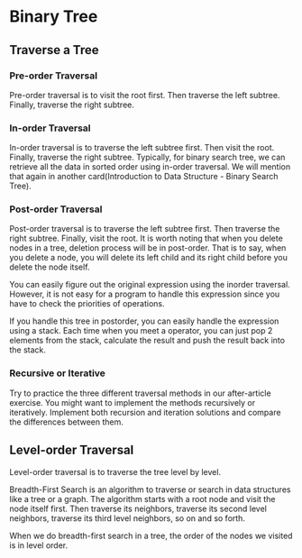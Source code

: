 # Binary Tree

## Traverse a Tree

### Pre-order Traversal

Pre-order traversal is to visit the root first. Then traverse the left subtree.
Finally, traverse the right subtree.

### In-order Traversal

In-order traversal is to traverse the left subtree first. Then visit the root. Finally, traverse the right subtree.
Typically, for binary search tree, we can retrieve all the data in sorted order using in-order traversal.
We will mention that again in another card(Introduction to Data Structure - Binary Search Tree).

### Post-order Traversal

Post-order traversal is to traverse the left subtree first. Then traverse the right subtree. Finally, visit the root.
It is worth noting that when you delete nodes in a tree, deletion process will be in post-order. That is to say, when you delete a node, you will delete its left child and its right child before you delete the node itself.

You can easily figure out the original expression using the inorder traversal. However, it is not easy for a program to handle this expression since you have to check the priorities of operations.

If you handle this tree in postorder, you can easily handle the expression using a stack. Each time when you meet a operator, you can just pop 2 elements from the stack, calculate the result and push the result back into the stack.

### Recursive or Iterative

Try to practice the three different traversal methods in our after-article exercise.
You might want to implement the methods recursively or iteratively.
Implement both recursion and iteration solutions and compare the differences between them.

## Level-order Traversal

Level-order traversal is to traverse the tree level by level.

Breadth-First Search is an algorithm to traverse or search in data structures like a tree or a graph. The algorithm starts with a root node and visit the node itself first. Then traverse its neighbors, traverse its second level neighbors, traverse its third level neighbors, so on and so forth.

When we do breadth-first search in a tree, the order of the nodes we visited is in level order.
